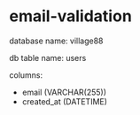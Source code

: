 # email-validation

database name: village88


db table name: users

columns:
- email (VARCHAR(255))
- created_at (DATETIME)
